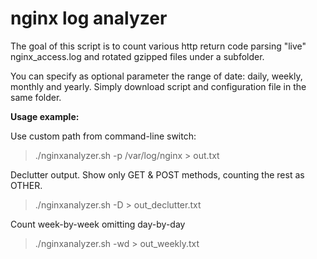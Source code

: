# nginx log analyzer

The goal of this script is to count various http return code parsing "live" nginx_access.log and rotated gzipped files under a subfolder.

You can specify as optional parameter the range of date: daily, weekly, monthly and yearly.
Simply download script and configuration file in the same folder.

**Usage example:**

Use custom path from command-line switch:
> ./nginxanalyzer.sh -p /var/log/nginx > out.txt

Declutter output. Show only GET & POST methods, counting the rest as OTHER.
> ./nginxanalyzer.sh -D > out_declutter.txt

Count week-by-week omitting day-by-day
> ./nginxanalyzer.sh -wd > out_weekly.txt
